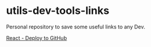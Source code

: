 # utils-dev-tools-links
Personal repository to save some useful links to any Dev.

[React - Deploy to GitHub](https://dev-yakuza.posstree.com/en/react/github-pages/)
